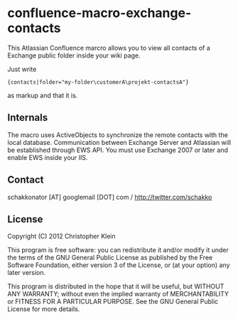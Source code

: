 confluence-macro-exchange-contacts
==================================
This Atlassian Confluence marcro allows you to view all contacts of a Exchange public folder inside your wiki page.

Just write

	{contacts|folder="my-folder\customerA\projekt-contactsA"}

as markup and that it is.  

Internals
---------
The macro uses ActiveObjects to synchronize the remote contacts with the local database.
Communication between Exchange Server and Atlassian will be established through EWS API. You must use Exchange 2007 or later and enable EWS inside your IIS.

Contact
-------
schakkonator [AT] googlemail [DOT] com / http://twitter.com/schakko

License
-------
Copyright (C) 2012  Christopher Klein

This program is free software: you can redistribute it and/or modify
it under the terms of the GNU General Public License as published by
the Free Software Foundation, either version 3 of the License, or
(at your option) any later version.

This program is distributed in the hope that it will be useful,
but WITHOUT ANY WARRANTY; without even the implied warranty of
MERCHANTABILITY or FITNESS FOR A PARTICULAR PURPOSE.  See the
GNU General Public License for more details.
